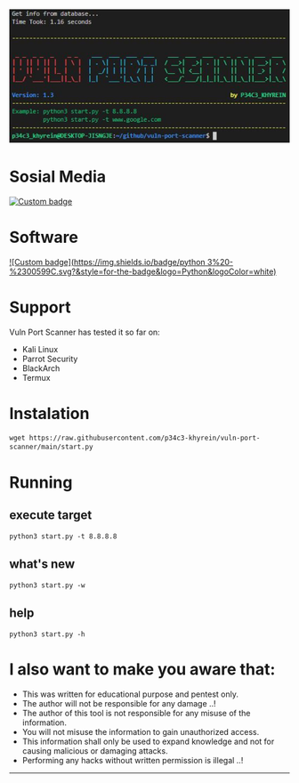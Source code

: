 ![Screenshot](img/banner.JPG)
---

# Sosial Media
[![Custom badge](https://img.shields.io/badge/whatsapp-%23C0C0C0.svg?&style=for-the-badge&logo=whatsapp&logoColor=#25D366)](https://wa.me/6282214252455/)

# Software
[![Custom badge](https://img.shields.io/badge/python 3%20-%2300599C.svg?&style=for-the-badge&logo=Python&logoColor=white)](https://www.python.org/)

# Support
Vuln Port Scanner has tested it so far on:
* Kali Linux
* Parrot Security
* BlackArch
* Termux

# Instalation
```shell
wget https://raw.githubusercontent.com/p34c3-khyrein/vuln-port-scanner/main/start.py
```

# Running
## execute target
```shell
python3 start.py -t 8.8.8.8
```
## what's new
```shell
python3 start.py -w
```
## help
```shell
python3 start.py -h
```

# I also want to make you aware that:
* This was written for educational purpose and pentest only.
* The author will not be responsible for any damage ..!
* The author of this tool is not responsible for any misuse of the information.
* You will not misuse the information to gain unauthorized access.
* This information shall only be used to expand knowledge and not for
causing malicious or damaging attacks.
* Performing any hacks without written permission is illegal ..!
****
